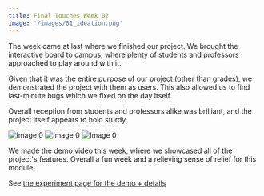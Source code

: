 ```yaml
---
title: Final Touches Week 02
image: '/images/01_ideation.png'
---
```


The week came at last where we finished our project. 
We brought the interactive board to campus, 
where plenty of students and professors approached to play around with it.

Given that it was the entire purpose of our project (other than grades), 
we demonstrated the project with them as users. This also allowed us to find last-minute bugs which we fixed on the day itself. 

Overall reception from students and professors alike was brilliant, and the project itself appears to hold sturdy.

![Image 0](/images/15_final_0.png)
![Image 0](/images/15_final_1.png)
![Image 0](/images/15_final_2.png)

We made the demo video this week, where we showcased all of the project's features. Overall a fun week and a relieving sense of relief for this module.

See [the experiment page for the demo + details](/experiments/deeno-board)